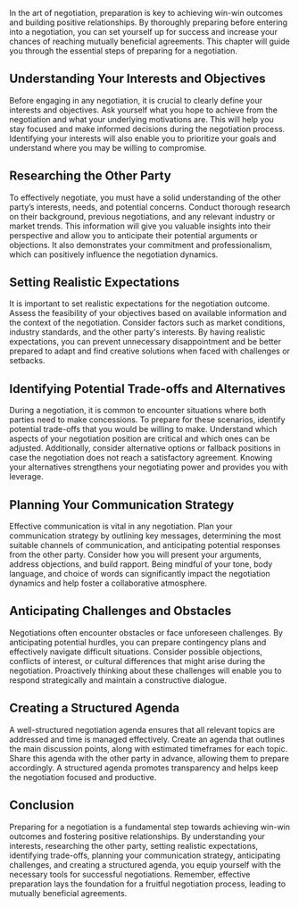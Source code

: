 
In the art of negotiation, preparation is key to achieving win-win outcomes and building positive relationships. By thoroughly preparing before entering into a negotiation, you can set yourself up for success and increase your chances of reaching mutually beneficial agreements. This chapter will guide you through the essential steps of preparing for a negotiation.

## Understanding Your Interests and Objectives

Before engaging in any negotiation, it is crucial to clearly define your interests and objectives. Ask yourself what you hope to achieve from the negotiation and what your underlying motivations are. This will help you stay focused and make informed decisions during the negotiation process. Identifying your interests will also enable you to prioritize your goals and understand where you may be willing to compromise.

## Researching the Other Party

To effectively negotiate, you must have a solid understanding of the other party’s interests, needs, and potential concerns. Conduct thorough research on their background, previous negotiations, and any relevant industry or market trends. This information will give you valuable insights into their perspective and allow you to anticipate their potential arguments or objections. It also demonstrates your commitment and professionalism, which can positively influence the negotiation dynamics.

## Setting Realistic Expectations

It is important to set realistic expectations for the negotiation outcome. Assess the feasibility of your objectives based on available information and the context of the negotiation. Consider factors such as market conditions, industry standards, and the other party's interests. By having realistic expectations, you can prevent unnecessary disappointment and be better prepared to adapt and find creative solutions when faced with challenges or setbacks.

## Identifying Potential Trade-offs and Alternatives

During a negotiation, it is common to encounter situations where both parties need to make concessions. To prepare for these scenarios, identify potential trade-offs that you would be willing to make. Understand which aspects of your negotiation position are critical and which ones can be adjusted. Additionally, consider alternative options or fallback positions in case the negotiation does not reach a satisfactory agreement. Knowing your alternatives strengthens your negotiating power and provides you with leverage.

## Planning Your Communication Strategy

Effective communication is vital in any negotiation. Plan your communication strategy by outlining key messages, determining the most suitable channels of communication, and anticipating potential responses from the other party. Consider how you will present your arguments, address objections, and build rapport. Being mindful of your tone, body language, and choice of words can significantly impact the negotiation dynamics and help foster a collaborative atmosphere.

## Anticipating Challenges and Obstacles

Negotiations often encounter obstacles or face unforeseen challenges. By anticipating potential hurdles, you can prepare contingency plans and effectively navigate difficult situations. Consider possible objections, conflicts of interest, or cultural differences that might arise during the negotiation. Proactively thinking about these challenges will enable you to respond strategically and maintain a constructive dialogue.

## Creating a Structured Agenda

A well-structured negotiation agenda ensures that all relevant topics are addressed and time is managed effectively. Create an agenda that outlines the main discussion points, along with estimated timeframes for each topic. Share this agenda with the other party in advance, allowing them to prepare accordingly. A structured agenda promotes transparency and helps keep the negotiation focused and productive.

## Conclusion

Preparing for a negotiation is a fundamental step towards achieving win-win outcomes and fostering positive relationships. By understanding your interests, researching the other party, setting realistic expectations, identifying trade-offs, planning your communication strategy, anticipating challenges, and creating a structured agenda, you equip yourself with the necessary tools for successful negotiations. Remember, effective preparation lays the foundation for a fruitful negotiation process, leading to mutually beneficial agreements.
